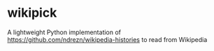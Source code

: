 # wikipick
A lightweight Python implementation of https://github.com/ndrezn/wikipedia-histories to read from Wikipedia

